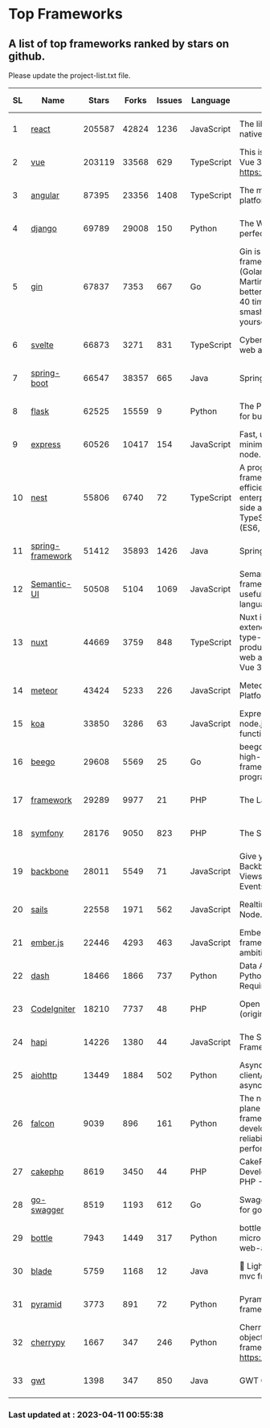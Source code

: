 # Top Frameworks
## A list of top frameworks ranked by stars on github.  
Please update the project-list.txt file.

| SL| Name  | Stars| Forks| Issues | Language | Description | Last Commit |
| --| ------| -----| ---- | ------ | -------- | ----------- | ----------- |
| 1 | [react](https://github.com/facebook/react) | 205587 | 42824 | 1236 | JavaScript | The library for web and native user interfaces | 2023-04-10 23:09:28 |
| 2 | [vue](https://github.com/vuejs/vue) | 203119 | 33568 | 629 | TypeScript | This is the repo for Vue 2. For Vue 3, go to https://github.com/vuejs/core | 2023-02-04 18:16:38 |
| 3 | [angular](https://github.com/angular/angular) | 87395 | 23356 | 1408 | TypeScript | The modern web developer’s platform | 2023-04-10 20:29:57 |
| 4 | [django](https://github.com/django/django) | 69789 | 29008 | 150 | Python | The Web framework for perfectionists with deadlines. | 2023-04-10 06:49:54 |
| 5 | [gin](https://github.com/gin-gonic/gin) | 67837 | 7353 | 667 | Go | Gin is a HTTP web framework written in Go (Golang). It features a Martini-like API with much better performance -- up to 40 times faster. If you need smashing performance, get yourself some Gin. | 2023-03-02 00:12:20 |
| 6 | [svelte](https://github.com/sveltejs/svelte) | 66873 | 3271 | 831 | TypeScript | Cybernetically enhanced web apps | 2023-03-30 21:48:10 |
| 7 | [spring-boot](https://github.com/spring-projects/spring-boot) | 66547 | 38357 | 665 | Java | Spring Boot | 2023-04-10 23:22:57 |
| 8 | [flask](https://github.com/pallets/flask) | 62525 | 15559 | 9 | Python | The Python micro framework for building web applications. | 2023-04-05 21:56:26 |
| 9 | [express](https://github.com/expressjs/express) | 60526 | 10417 | 154 | JavaScript | Fast, unopinionated, minimalist web framework for node. | 2023-02-26 18:34:32 |
| 10 | [nest](https://github.com/nestjs/nest) | 55806 | 6740 | 72 | TypeScript | A progressive Node.js framework for building efficient, scalable, and enterprise-grade server-side applications on top of TypeScript & JavaScript (ES6, ES7, ES8) 🚀 | 2023-04-07 07:09:40 |
| 11 | [spring-framework](https://github.com/spring-projects/spring-framework) | 51412 | 35893 | 1426 | Java | Spring Framework | 2023-04-07 16:48:52 |
| 12 | [Semantic-UI](https://github.com/Semantic-Org/Semantic-UI) | 50508 | 5104 | 1069 | JavaScript | Semantic is a UI component framework based around useful principles from natural language. | 2023-01-11 17:05:32 |
| 13 | [nuxt](https://github.com/nuxt/nuxt) | 44669 | 3759 | 848 | TypeScript | Nuxt is an intuitive and extendable way to create type-safe, performant and production-grade full-stack web apps and websites with Vue 3. | 2023-04-10 21:57:13 |
| 14 | [meteor](https://github.com/meteor/meteor) | 43424 | 5233 | 226 | JavaScript | Meteor, the JavaScript App Platform | 2023-04-04 12:21:59 |
| 15 | [koa](https://github.com/koajs/koa) | 33850 | 3286 | 63 | JavaScript | Expressive middleware for node.js using ES2017 async functions | 2023-01-02 06:55:07 |
| 16 | [beego](https://github.com/beego/beego) | 29608 | 5569 | 25 | Go | beego is an open-source, high-performance web framework for the Go programming language. | 2023-03-09 07:19:01 |
| 17 | [framework](https://github.com/laravel/framework) | 29289 | 9977 | 21 | PHP | The Laravel Framework. | 2023-04-10 17:46:00 |
| 18 | [symfony](https://github.com/symfony/symfony) | 28176 | 9050 | 823 | PHP | The Symfony PHP framework | 2023-04-09 09:58:07 |
| 19 | [backbone](https://github.com/jashkenas/backbone) | 28011 | 5549 | 71 | JavaScript | Give your JS App some Backbone with Models, Views, Collections, and Events | 2023-01-04 11:09:21 |
| 20 | [sails](https://github.com/balderdashy/sails) | 22558 | 1971 | 562 | JavaScript | Realtime MVC Framework for Node.js | 2023-02-17 22:35:42 |
| 21 | [ember.js](https://github.com/emberjs/ember.js) | 22446 | 4293 | 463 | JavaScript | Ember.js - A JavaScript framework for creating ambitious web applications | 2023-04-06 18:47:13 |
| 22 | [dash](https://github.com/plotly/dash) | 18466 | 1866 | 737 | Python | Data Apps & Dashboards for Python. No JavaScript Required. | 2023-04-07 16:09:00 |
| 23 | [CodeIgniter](https://github.com/bcit-ci/CodeIgniter) | 18210 | 7737 | 48 | PHP | Open Source PHP Framework (originally from EllisLab) | 2023-04-07 17:57:13 |
| 24 | [hapi](https://github.com/hapijs/hapi) | 14226 | 1380 | 44 | JavaScript | The Simple, Secure Framework Developers Trust | 2023-03-27 19:45:44 |
| 25 | [aiohttp](https://github.com/aio-libs/aiohttp) | 13449 | 1884 | 502 | Python | Asynchronous HTTP client/server framework for asyncio and Python | 2023-03-29 18:05:39 |
| 26 | [falcon](https://github.com/falconry/falcon) | 9039 | 896 | 161 | Python | The no-magic web data plane API and microservices framework for Python developers, with a focus on reliability, correctness, and performance at scale. | 2023-01-18 20:42:26 |
| 27 | [cakephp](https://github.com/cakephp/cakephp) | 8619 | 3450 | 44 | PHP | CakePHP: The Rapid Development Framework for PHP - Official Repository | 2023-04-07 12:54:46 |
| 28 | [go-swagger](https://github.com/go-swagger/go-swagger) | 8519 | 1193 | 612 | Go | Swagger 2.0 implementation for go | 2023-02-04 17:37:23 |
| 29 | [bottle](https://github.com/bottlepy/bottle) | 7943 | 1449 | 317 | Python | bottle.py is a fast and simple micro-framework for python web-applications. | 2022-09-05 15:24:52 |
| 30 | [blade](https://github.com/lets-blade/blade) | 5759 | 1168 | 12 | Java | :rocket: Lightning fast and elegant mvc framework for Java8 | 2022-05-10 12:38:06 |
| 31 | [pyramid](https://github.com/Pylons/pyramid) | 3773 | 891 | 72 | Python | Pyramid - A Python web framework | 2023-02-16 13:50:59 |
| 32 | [cherrypy](https://github.com/cherrypy/cherrypy) | 1667 | 347 | 246 | Python | CherryPy is a pythonic, object-oriented HTTP framework.      https://cherrypy.dev | 2023-04-01 23:50:27 |
| 33 | [gwt](https://github.com/gwtproject/gwt) | 1398 | 347 | 850 | Java | GWT Open Source Project | 2023-04-11 00:53:52 |

### Last updated at : 2023-04-11 00:55:38
